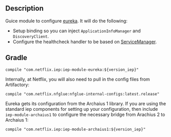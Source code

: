 
## Description

Guice module to configure [eureka](https://github.com/Netflix/eureka). It will do the following:

* Setup binding so you can inject `ApplicationInfoManager` and `DiscoveryClient`.
* Configure the healthcheck handler to be based on
  [ServiceManager](https://github.com/Netflix/iep/tree/master/iep-service).

## Gradle

```
compile "com.netflix.iep:iep-module-eureka:${version_iep}"
```

Internally, at Netflix, you will also need to pull in the config files from Artifactory:

```
compile "com.netflix.nfglue:nfglue-internal-configs:latest.release"
```

Eureka gets its configuration from the Archaius 1 library. If you are using the standard
iep components for setting up your configuration, then include `iep-module-archaius1` to
configure the necessary bridge from Arachius 2 to Archaius 1:

```
compile "com.netflix.iep:iep-module-archaius1:${version_iep}"
```
